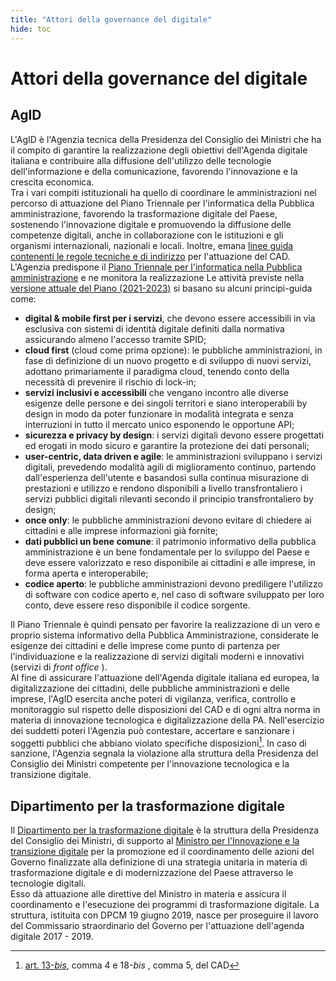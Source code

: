 ```yaml
---
title: "Attori della governance del digitale"
hide: toc
---
```

# Attori della governance del digitale

## AgID

L'AgID è l'Agenzia tecnica della Presidenza del Consiglio dei Ministri che ha il compito di garantire la realizzazione degli obiettivi dell'Agenda digitale italiana e contribuire alla diffusione dell'utilizzo delle tecnologie dell'informazione e della comunicazione, favorendo l'innovazione e la crescita economica.<br>
Tra i vari compiti istituzionali ha quello di coordinare le amministrazioni nel percorso di attuazione del Piano Triennale per l'informatica della Pubblica amministrazione, favorendo la trasformazione digitale del Paese, sostenendo l'innovazione digitale e promuovendo la diffusione delle competenze digitali, anche in collaborazione con le istituzioni e gli organismi internazionali, nazionali e locali. Inoltre, emana [linee guida contenenti le regole tecniche e di indirizzo](https://www.agid.gov.it/it/linee-guida) per l'attuazione del CAD.<br>
L'Agenzia predispone il [Piano Triennale per l'informatica nella Pubblica amministrazione](https://www.agid.gov.it/it/agenzia/piano-triennale) e ne monitora la realizzazione Le attività previste nella [versione attuale del Piano (2021-2023)](https://www.agid.gov.it/sites/default/files/repository_files/piano_triennale_per_linformatica_nella_pubblica_amministrazione_2021-2023.pdf) si basano su alcuni principi-guida come:

- **digital & mobile first per i servizi**, che devono essere accessibili in via esclusiva con sistemi di identità digitale definiti dalla normativa assicurando almeno l'accesso tramite SPID;
- **cloud first** (cloud come prima opzione): le pubbliche amministrazioni, in fase di definizione di un nuovo progetto e di sviluppo di nuovi servizi, adottano primariamente il paradigma cloud, tenendo conto della necessità di prevenire il rischio di lock-in;
- **servizi inclusivi e accessibili** che vengano incontro alle diverse esigenze delle persone e dei singoli territori e siano interoperabili by design in modo da poter funzionare in modalità integrata e senza interruzioni in tutto il mercato unico esponendo le opportune API;
- **sicurezza e privacy by design**: i servizi digitali devono essere progettati ed erogati in modo sicuro e garantire la protezione dei dati personali;
- **user-centric, data driven e agile**: le amministrazioni sviluppano i servizi digitali, prevedendo modalità agili di miglioramento continuo, partendo dall'esperienza dell'utente e basandosi sulla continua misurazione di prestazioni e utilizzo e rendono disponibili a livello transfrontaliero i servizi pubblici digitali rilevanti secondo il principio transfrontaliero by design;
- **once only**: le pubbliche amministrazioni devono evitare di chiedere ai cittadini e alle imprese informazioni già fornite;
- **dati pubblici un bene comune**: il patrimonio informativo della pubblica amministrazione è un bene fondamentale per lo sviluppo del Paese e deve essere valorizzato e reso disponibile ai cittadini e alle imprese, in forma aperta e interoperabile;
- **codice aperto**: le pubbliche amministrazioni devono prediligere l'utilizzo di software con codice aperto e, nel caso di software sviluppato per loro conto, deve essere reso disponibile il codice sorgente.

Il Piano Triennale è quindi pensato per favorire la realizzazione di un vero e proprio sistema informativo della Pubblica Amministrazione, considerate le esigenze dei cittadini e delle imprese come punto di partenza per l'individuazione e la realizzazione di servizi digitali moderni e innovativi (servizi di _front office_ ).<br>
Al fine di assicurare l'attuazione dell'Agenda digitale italiana ed europea, la digitalizzazione dei cittadini, delle pubbliche amministrazioni e delle imprese, l'AgID esercita anche poteri di vigilanza, verifica, controllo e monitoraggio sul rispetto delle disposizioni del CAD e di ogni altra norma in materia di innovazione tecnologica e digitalizzazione della PA. Nell'esercizio dei suddetti poteri l'Agenzia può contestare, accertare e sanzionare i soggetti pubblici che abbiano violato specifiche disposizioni[^1]. In caso di sanzione, l'Agenzia segnala la violazione alla struttura della Presidenza del Consiglio dei Ministri competente per l'innovazione tecnologica e la transizione digitale.

## Dipartimento per la trasformazione digitale

Il [Dipartimento per la trasformazione digitale](http://presidenza.governo.it/AmministrazioneTrasparente/Organizzazione/ArticolazioneUffici/Dipartimenti/DTD.html) è la struttura della Presidenza del Consiglio dei Ministri, di supporto al [Ministro per l'Innovazione e la transizione digitale](https://innovazione.gov.it/ministro/) per la promozione ed il coordinamento delle azioni del Governo finalizzate alla definizione di una strategia unitaria in materia di trasformazione digitale e di modernizzazione del Paese attraverso le tecnologie digitali.<br>
Esso dà attuazione alle direttive del Ministro in materia e assicura il coordinamento e l'esecuzione dei programmi di trasformazione digitale. La struttura, istituita con DPCM 19 giugno 2019, nasce per proseguire il lavoro del Commissario straordinario del Governo per l'attuazione dell'agenda digitale 2017 - 2019.

[^1]: [art. 13-_bis_](https://www.normattiva.it/uri-res/N2Ls?urn:nir:stato:decreto.legislativo:2005-03-07;82!vig~art13bis), comma 4 e 18-_bis_ , comma 5, del CAD
